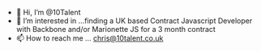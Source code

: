 - 👋 Hi, I’m @10Talent
- 👀 I’m interested in ...finding a UK based Contract Javascript Developer with Backbone and/or Marionette JS for a 3 month contract
- 📫 How to reach me ... chris@10talent.co.uk

<!---
10Talent/10Talent is a ✨ special ✨ repository because its `README.md` (this file) appears on your GitHub profile.
You can click the Preview link to take a look at your changes.
--->
